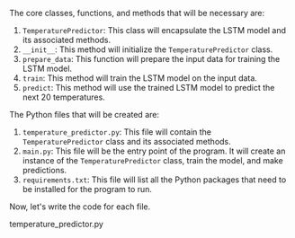 The core classes, functions, and methods that will be necessary are:

1. `TemperaturePredictor`: This class will encapsulate the LSTM model and its associated methods.
2. `__init__`: This method will initialize the `TemperaturePredictor` class.
3. `prepare_data`: This function will prepare the input data for training the LSTM model.
4. `train`: This method will train the LSTM model on the input data.
5. `predict`: This method will use the trained LSTM model to predict the next 20 temperatures.

The Python files that will be created are:

1. `temperature_predictor.py`: This file will contain the `TemperaturePredictor` class and its associated methods.
2. `main.py`: This file will be the entry point of the program. It will create an instance of the `TemperaturePredictor` class, train the model, and make predictions.
3. `requirements.txt`: This file will list all the Python packages that need to be installed for the program to run.

Now, let's write the code for each file.

temperature_predictor.py

